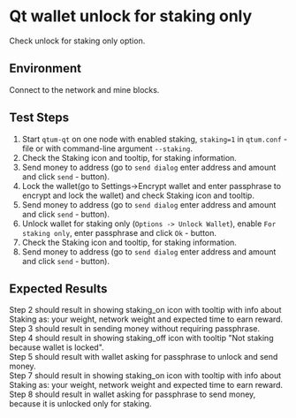 # Qt wallet unlock for staking only

Check unlock for staking only option.

## Environment

Connect to the network and mine blocks.

## Test Steps

1. Start `qtum-qt` on one node with enabled staking, `staking=1` in `qtum.conf` - file or with command-line argument `--staking`.
2. Check the Staking icon and tooltip, for staking information.
3. Send money to address (go to `send dialog` enter address and amount and click `send` - button).
4. Lock the wallet(go to Settings->Encrypt wallet and enter passphrase to encrypt and lock the wallet) and check Staking icon and tooltip.
5. Send money to address (go to `send dialog` enter address and amount and click `send` - button).
6. Unlock wallet for staking only (`Options -> Unlock Wallet`),  enable `For staking only`, enter passphrase and click `Ok` - button.
7. Check the Staking icon and tooltip, for staking information.
8. Send money to address (go to `send dialog` enter address and amount and click `send` - button).

## Expected Results

Step 2 should result in showing staking_on icon with tooltip with info about Staking as: your weight, network weight and expected time to earn reward.  
Step 3 should result in sending money without requiring passphrase.  
Step 4 should result in showing staking_off icon with tooltip "Not staking because wallet is locked".  
Step 5 should result with wallet asking for passphrase to unlock and send money.  
Step 7 should result in showing staking_on icon with tooltip with info about Staking as: your weight, network weight and expected time to earn reward.  
Step 8 should result in wallet asking for passphrase to send money, because it is unlocked only for staking.
